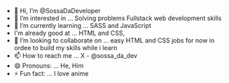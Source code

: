 - 👋 Hi, I’m @SossaDaDeveloper
- 👀 I’m interested in ... Solving problems Fullstack web development skills
- 🌱 I’m currently learning ... SASS and JavaScript
- I'm already good at ... HTML and CSS, 
- 💞️ I’m looking to collaborate on ... easy HTML and CSS jobs for now in ordee to build my skills while i learn
- 📫 How to reach me ... X - @sossa_da_dev
- 😄 Pronouns: ... He, Him
- ⚡ Fun fact: ... I love anime

<!---
SossaDaDeveloper/SossaDaDeveloper is a ✨ special ✨ repository because its `README.md` (this file) appears on your GitHub profile.
You can click the Preview link to take a look at your changes.
--->
